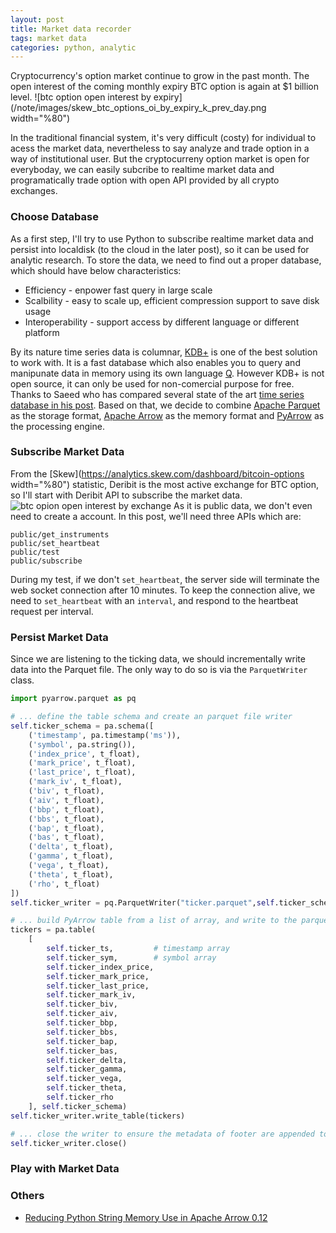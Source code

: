 ```yaml
---
layout: post
title: Market data recorder
tags: market data
categories: python, analytic
---
```


Cryptocurrency's option market continue to grow in the past month. The open interest of the coming monthly expiry BTC option is again at $1 billion level.
![btc option open interest by expiry](/note/images/skew_btc_options_oi_by_expiry_k_prev_day.png  width="%80")

In the traditional financial system, it's very difficult (costy) for individual to acess the market data, nevertheless to say analyze and trade option in a way of institutional user. But the cryptocurreny option market is open for everyboday, we can easily subcribe to realtime market data and programatically trade option with open API provided by all crypto exchanges.

### Choose Database
As a first step, I'll try to use Python to subscribe realtime market data and persist into localdisk (to the cloud in the later post), so it can be used for analytic research. To store the data, we need to find out a proper database, which should have below characteristics:
* Efficiency - enpower fast query in large scale
* Scalbility - easy to scale up, efficient compression support to save disk usage
* Interoperability - support access by different language or different platform

By its nature time series data is columnar, [KDB+](https://kx.com/) is one of the best solution to work with. It is a fast database which also enables you to query and manipunate data in memory using its own language [Q](https://code.kx.com/q/). However KDB+ is not open source, it can only be used for non-comercial purpose for free. Thanks to Saeed who has compared several state of the art [time series database in his post](https://www.cuemacro.com/2019/02/02/storing-time-series-data/). Based on that, we decide to combine [Apache Parquet](https://parquet.apache.org/) as the storage format, [Apache Arrow](https://arrow.apache.org/) as the memory format and [PyArrow](https://arrow.apache.org/docs/python/) as the processing engine.

### Subscribe Market Data
From the [Skew](https://analytics.skew.com/dashboard/bitcoin-options width="%80") statistic, Deribit is the most active exchange for BTC option, so I'll start with Deribit API to subscribe the market data. 
![btc opion open interest by exchange](/note/images/skew_total_btc_options_open_interest.png)
As it is public data, we don't even need to create a account. In this post, we'll need three APIs which are:
```
public/get_instruments
public/set_heartbeat
public/test
public/subscribe
```
During my test, if we don't `set_heartbeat`, the server side will terminate the web socket connection after 10 minutes. To keep the connection alive, we need to `set_heartbeat` with an `interval`, and respond to the heartbeat request per interval.


### Persist Market Data
Since we are listening to the ticking data, we should incrementally write data into the Parquet file. The only way to do so is via the `ParquetWriter` class.
```python
import pyarrow.parquet as pq

# ... define the table schema and create an parquet file writer
self.ticker_schema = pa.schema([
    ('timestamp', pa.timestamp('ms')),
    ('symbol', pa.string()),
    ('index_price', t_float),
    ('mark_price', t_float),
    ('last_price', t_float),
    ('mark_iv', t_float),
    ('biv', t_float),
    ('aiv', t_float),
    ('bbp', t_float),
    ('bbs', t_float),
    ('bap', t_float),
    ('bas', t_float),
    ('delta', t_float),
    ('gamma', t_float),
    ('vega', t_float),
    ('theta', t_float),
    ('rho', t_float)
])
self.ticker_writer = pq.ParquetWriter("ticker.parquet",self.ticker_schema)

# ... build PyArrow table from a list of array, and write to the parquet file
tickers = pa.table(
    [
        self.ticker_ts,         # timestamp array
        self.ticker_sym,        # symbol array
        self.ticker_index_price,
        self.ticker_mark_price,
        self.ticker_last_price,
        self.ticker_mark_iv,
        self.ticker_biv,
        self.ticker_aiv,
        self.ticker_bbp,
        self.ticker_bbs,
        self.ticker_bap,
        self.ticker_bas,
        self.ticker_delta,
        self.ticker_gamma,
        self.ticker_vega,
        self.ticker_theta,
        self.ticker_rho
    ], self.ticker_schema)
self.ticker_writer.write_table(tickers)

# ... close the writer to ensure the metadata of footer are appended to the parquet file
self.ticker_writer.close()

```

### Play with Market Data


### Others
* [Reducing Python String Memory Use in Apache Arrow 0.12](https://arrow.apache.org/blog/2019/02/05/python-string-memory-0.12/)